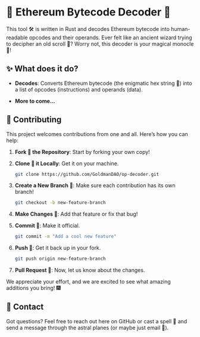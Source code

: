 # 🧙 Ethereum Bytecode Decoder 🔮

This tool 🛠️ is written in Rust and decodes Ethereum bytecode into human-readable opcodes and their operands. Ever felt like an ancient wizard trying to decipher an old scroll 📜? Worry not, this decoder is your magical monocle 🧐!

## ✨ What does it do?

- **Decodes**: Converts Ethereum bytecode (the enigmatic hex string 🧩) into a list of opcodes (instructions) and operands (data).

- **More to come...**

## 🧡 Contributing

This project welcomes contributions from one and all. Here’s how you can help:

1. **Fork 🍴 the Repository**: Start by forking your own copy!

2. **Clone 🐑 it Locally**: Get it on your machine.

    ```sh
    git clone https://github.com/GoldmanDAO/op-decoder.git
    ```

3. **Create a New Branch 🌲**: Make sure each contribution has its own branch!

    ```sh
    git checkout -b new-feature-branch
    ```

4. **Make Changes 📝**: Add that feature or fix that bug!

5. **Commit 💾**: Make it official.

    ```sh
    git commit -m "Add a cool new feature"
    ```

6. **Push 🚀**: Get it back up in your fork.

    ```sh
    git push origin new-feature-branch
    ```

7. **Pull Request 💌**: Now, let us know about the changes.

We appreciate your effort, and we are excited to see what amazing additions you bring! 🎆

## 💌 Contact

Got questions? Feel free to reach out here on GitHub or cast a spell 🧹 and send a message through the astral planes (or maybe just email 📧).
